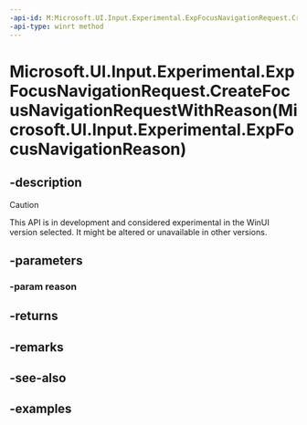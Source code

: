 ```yaml
---
-api-id: M:Microsoft.UI.Input.Experimental.ExpFocusNavigationRequest.CreateFocusNavigationRequestWithReason(Microsoft.UI.Input.Experimental.ExpFocusNavigationReason)
-api-type: winrt method
---
```


# Microsoft.UI.Input.Experimental.ExpFocusNavigationRequest.CreateFocusNavigationRequestWithReason(Microsoft.UI.Input.Experimental.ExpFocusNavigationReason)

<!--
public static Microsoft.UI.Input.Experimental.ExpFocusNavigationRequest CreateFocusNavigationRequestWithReason (Microsoft.UI.Input.Experimental.ExpFocusNavigationReason reason);
-->

## -description

> [!CAUTION]
> This API is in development and considered experimental in the WinUI version selected. It might be altered or unavailable in other versions.

## -parameters

### -param reason

## -returns

## -remarks

## -see-also

## -examples
